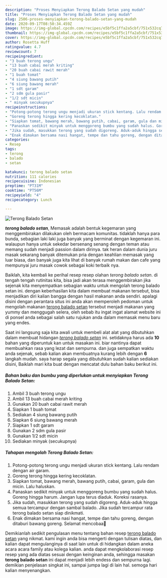 ```yaml
---
description: "Proses Menyiapkan Terong Balado Setan yang mudah"
title: "Proses Menyiapkan Terong Balado Setan yang mudah"
slug: 2506-proses-menyiapkan-terong-balado-setan-yang-mudah
date: 2020-09-17T08:50:34.459Z
image: https://img-global.cpcdn.com/recipes/e5bf5c1ffa2a5cbf/751x532cq70/terong-balado-setan-foto-resep-utama.jpg
thumbnail: https://img-global.cpcdn.com/recipes/e5bf5c1ffa2a5cbf/751x532cq70/terong-balado-setan-foto-resep-utama.jpg
cover: https://img-global.cpcdn.com/recipes/e5bf5c1ffa2a5cbf/751x532cq70/terong-balado-setan-foto-resep-utama.jpg
author: Rosetta Huff
ratingvalue: 4.7
reviewcount: 7
recipeingredient:
- "3 buah terong ungu"
- "13 buah cabai merah kriting"
- "20 buah cabai rawit merah"
- "1 buah tomat"
- "4 siung bawang putih"
- "6 siung bawang merah"
- "1 sdt garam"
- "2 sdm gula pasir"
- "1/2 sdt micin"
- " minyak secukupnya"
recipeinstructions:
- "Potong-potong terong ungu menjadi ukuran stick kentang. Lalu rendam dengan air garam."
- "Goreng terong hingga kering kecoklatan."
- "Siapkan tomat, bawang merah, bawang putih, cabai, garam, gula dan micin. Lalu haluskan."
- "Panaskan sedikit minyak untuk menggoreng bumbu yang sudah halus. Goreng hingga harum. Jangan lupa terus diaduk. Koreksi rasanya."
- "Jika sudah, masukkan terong yang sudah digoreng. Aduk-aduk hingga semua tercampur dengan sambal balado. Jika sudah tercampur rata terong balado setan siap dinikmati."
- "Enak dimakan bersama nasi hangat, tempe dan tahu goreng, dengan ditaburi bawang goreng. Selamat mencobaa🤗"
categories:
- Resep
tags:
- terong
- balado
- setan

katakunci: terong balado setan 
nutrition: 111 calories
recipecuisine: Indonesian
preptime: "PT31M"
cooktime: "PT56M"
recipeyield: "4"
recipecategory: Lunch

---
```



![Terong Balado Setan](https://img-global.cpcdn.com/recipes/e5bf5c1ffa2a5cbf/751x532cq70/terong-balado-setan-foto-resep-utama.jpg)

<b><i>terong balado setan</i></b>, Memasak adalah bentuk kegemaran yang menggembirakan dilakukan oleh bermacam komunitas. tidaklah hanya para bunda, sebagian laki laki juga banyak yang berminat dengan kegemaran ini. walaupun hanya untuk sekedar bersenang senang dengan teman atau memang sudah menjadi passion dalam dirinya. tak heran dalam dunia juru masak sekarang banyak ditemukan pria dengan keahlian memasak yang luar biasa, dan banyak juga kita lihat di banyak rumah makan dan cafe yang mempunyai juru masak cowok sebagai koki terbaik nya.

Baiklah, kita kembali ke perihal resep resep olahan <i>terong balado setan</i>. di tengah tengah rutinitas kita, bisa jadi akan terasa menggembirakan jika sejenak kita menyempatkan sebagian waktu untuk mengolah terong balado setan ini. dengan keberhasilan kita dalam membuat makanan tersebut, bisa menjadikan diri kalian bangga dengan hasil makanan anda sendiri. apalagi disini dengan perantara situs ini anda akan memperoleh pedoman untuk mengolah makanan <u>terong balado setan</u> tersebut menjadi makanan yang yummy dan menggugah selera, oleh sebab itu ingat ingat alamat website ini di ponsel anda sebagai salah satu rujukan anda dalam memasak menu baru yang endes.




Saat ini langsung saja kita awali untuk membeli alat alat yang dibutuhkan dalam membuat hidangan <u><i>terong balado setan</i></u> ini. setidaknya harus ada <b>10</b> bahan yang diperuntuk kan untuk masakan ini. biar nantinya dapat membuahkan rasa yang lezat dan sempurna. dan juga sempatkan waktu anda sejenak, sebab kalian akan membuatnya kurang lebih dengan <b>6</b> langkah mudah. saya harap segala yang dibutuhkan sudah kalian sediakan disini, Baiklah mari kita buat dengan mencatat dulu bahan baku berikut ini.

<!--inarticleads1-->

##### Bahan baku dan bumbu yang diperlukan untuk menyiapkan Terong Balado Setan:

1. Ambil 3 buah terong ungu
1. Ambil 13 buah cabai merah kriting
1. Gunakan 20 buah cabai rawit merah
1. Siapkan 1 buah tomat
1. Sediakan 4 siung bawang putih
1. Siapkan 6 siung bawang merah
1. Siapkan 1 sdt garam
1. Gunakan 2 sdm gula pasir
1. Gunakan 1/2 sdt micin
1. Sediakan  minyak (secukupnya)




<!--inarticleads2-->

##### Tahapan mengolah Terong Balado Setan:

1. Potong-potong terong ungu menjadi ukuran stick kentang. Lalu rendam dengan air garam.
1. Goreng terong hingga kering kecoklatan.
1. Siapkan tomat, bawang merah, bawang putih, cabai, garam, gula dan micin. Lalu haluskan.
1. Panaskan sedikit minyak untuk menggoreng bumbu yang sudah halus. Goreng hingga harum. Jangan lupa terus diaduk. Koreksi rasanya.
1. Jika sudah, masukkan terong yang sudah digoreng. Aduk-aduk hingga semua tercampur dengan sambal balado. Jika sudah tercampur rata terong balado setan siap dinikmati.
1. Enak dimakan bersama nasi hangat, tempe dan tahu goreng, dengan ditaburi bawang goreng. Selamat mencobaa🤗




Demikianlah sedikit pengulasan menu tentang bahan resep <u>terong balado setan</u> yang nikmat. kami ingin anda bisa mengerti dengan tulisan diatas, dan kalian dapat mengulanginya di saat lain untuk di hidangkan dalam aneka acara acara family atau kolega kalian. anda dapat mengkolaborasi resep resep yang ada diatas sesuai dengan keinginan anda, sehingga masakan <b>terong balado setan</b> ini dapat menjadi lebih endess dan sempurna lagi. demikian penjelasan singkat ini, sampai jumpa lagi di lain hal. semoga hari kalian menyenangkan.
